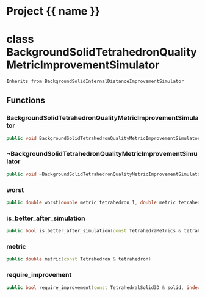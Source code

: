 <script setup>
import {useRoute} from 'vitepress'
const {path} = useRoute()
const tokens = path.split('/')
const words = tokens[2].split('-');
for (let i = 0; i < words.length; i++) {
    words[i] = words[i].charAt(0).toUpperCase() + words[i].slice(1);
    words[i] = words[i].replace('geode', 'Geode')
}
const name = words.join('-');
</script>
# Project {{ name }}

# class BackgroundSolidTetrahedronQualityMetricImprovementSimulator


```cpp
Inherits from BackgroundSolidInternalDistanceImprovementSimulator
```



## Functions

### BackgroundSolidTetrahedronQualityMetricImprovementSimulator

```cpp
public void BackgroundSolidTetrahedronQualityMetricImprovementSimulator()
```


### ~BackgroundSolidTetrahedronQualityMetricImprovementSimulator

```cpp
public void ~BackgroundSolidTetrahedronQualityMetricImprovementSimulator()
```


### worst

```cpp
public double worst(double metric_tetrahedron_1, double metric_tetrahedron_2)
```


### is_better_after_simulation

```cpp
public bool is_better_after_simulation(const TetrahedraMetrics & tetrahedra_metrics)
```


### metric

```cpp
public double metric(const Tetrahedron & tetrahedron)
```


### require_improvement

```cpp
public bool require_improvement(const TetrahedralSolid3D & solid, index_t tetrahedron_id)
```




